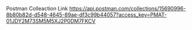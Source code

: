 Postman Colleaction Link
https://api.postman.com/collections/15690996-8b80b82d-d548-4645-89ae-df3c99b44057?access_key=PMAT-01JDY2M73SM5M5XJ2P0DM7FKCV
